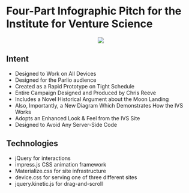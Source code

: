 # Four-Part Infographic Pitch for the Institute for Venture Science

<p align="center">
  <img src="https://github.com/worldviewer/worldviewer.github.io/infographic-desktop.jpg" />
</p>

## Intent

- Designed to Work on All Devices
- Designed for the Parlio audience
- Created as a Rapid Prototype on Tight Schedule
- Entire Campaign Designed and Produced by Chris Reeve
- Includes a Novel Historical Argument about the Moon Landing
- Also, Importantly, a New Diagram Which Demonstrates How the IVS Works
- Adopts an Enhanced Look & Feel from the IVS Site
- Designed to Avoid Any Server-Side Code

## Technologies

- jQuery for interactions
- impress.js CSS animation framework
- Materialize.css for site infrastructure
- device.css for serving one of three different sites
- jquery.kinetic.js for drag-and-scroll

